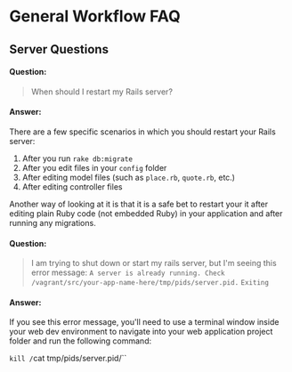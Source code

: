 # General Workflow FAQ

## Server Questions

#### Question:
> When should I restart my Rails server?

#### Answer:
There are a few specific scenarios in which you should restart your Rails server:

1. After you run `rake db:migrate`
2. After you edit files in your `config` folder
3. After editing model files (such as `place.rb`, `quote.rb`, etc.)
4. After editing controller files

Another way of looking at it is that it is a safe bet to restart your it after editing plain Ruby code (not embedded Ruby) in your application and after running any migrations.

#### Question:
> I am trying to shut down or start my rails server, but I'm seeing this error message:
> `A server is already running. Check /vagrant/src/your-app-name-here/tmp/pids/server.pid.`
> `Exiting`

#### Answer:
If you see this error message, you'll need to use a terminal window inside your web dev environment to navigate into your web application project folder and run the following command:

`kill /`cat tmp/pids/server.pid/``